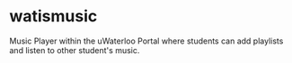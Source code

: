 # watismusic
Music Player within the uWaterloo Portal where students can add playlists and listen to other student's music.
